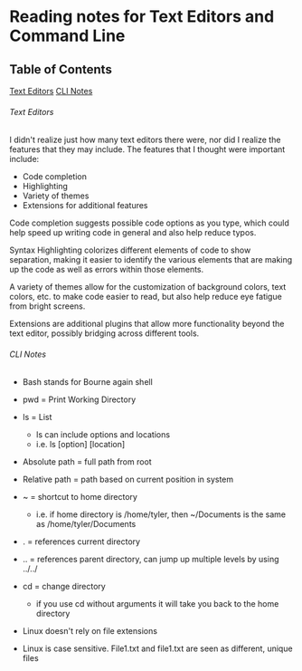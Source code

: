 # Reading notes for Text Editors and Command Line

## Table of Contents
[Text Editors](# 'Text Editors') 
[CLI Notes](# 'CLI Notes')

###### Text Editors
I didn't realize just how many text editors there were, nor did I realize the features that they may include. The features that I thought were important include:
- Code completion
- Highlighting
- Variety of themes
- Extensions for additional features

Code completion suggests possible code options as you type, which could help speed up writing code in general and also help reduce typos. 

Syntax Highlighting colorizes different elements of code to show separation, making it easier to identify the various elements that are making up the code as well as errors within those elements. 

A variety of themes allow for the customization of background colors, text colors, etc. to make code easier to read, but also help reduce eye fatigue from bright screens. 

Extensions are additional plugins that allow more functionality beyond the text editor, possibly bridging across different tools. 


###### CLI Notes
- Bash stands for Bourne again shell
- pwd = Print Working Directory
- ls = List
  - ls can include options and locations
  - i.e. ls [option] [location]
- Absolute path = full path from root
- Relative path = path based on current position in system
- ~ = shortcut to home directory
  - i.e. if home directory is /home/tyler, then ~/Documents is the same as /home/tyler/Documents
- . = references current directory
- .. = references parent directory, can jump up multiple levels by using ../../
- cd = change directory
  - if you use cd without arguments it will take you back to the home directory

- Linux doesn't rely on file extensions
- Linux is case sensitive. File1.txt and file1.txt are seen as different, unique files

